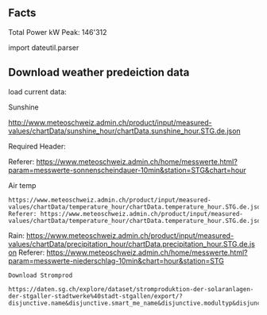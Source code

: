 ## Facts

Total Power kW Peak: 146'312


import dateutil.parser


## Download weather predeiction data

load current data:

Sunshine

http://www.meteoschweiz.admin.ch/product/input/measured-values/chartData/sunshine_hour/chartData.sunshine_hour.STG.de.json

Required Header:

Referer: https://www.meteoschweiz.admin.ch/home/messwerte.html?param=messwerte-sonnenscheindauer-10min&station=STG&chart=hour


Air temp

	https://www.meteoschweiz.admin.ch/product/input/measured-values/chartData/temperature_hour/chartData.temperature_hour.STG.de.json
    Referer: https://www.meteoschweiz.admin.ch/product/input/measured-values/chartData/temperature_hour/chartData.temperature_hour.STG.de.json


Rain: 
 	https://www.meteoschweiz.admin.ch/product/input/measured-values/chartData/precipitation_hour/chartData.precipitation_hour.STG.de.json
    Referer: https://www.meteoschweiz.admin.ch/home/messwerte.html?param=messwerte-niederschlag-10min&chart=hour&station=STG

    Download Stromprod

    https://daten.sg.ch/explore/dataset/stromproduktion-der-solaranlagen-der-stgaller-stadtwerke%40stadt-stgallen/export/?disjunctive.name&disjunctive.smart_me_name&disjunctive.modultyp&disjunctive.leistung_modul_in_wp